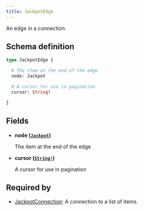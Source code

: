 ```yaml
---
title: JackpotEdge
---
```


An edge in a connection

## Schema definition
```graphql
type JackpotEdge {

  # The item at the end of the edge
  node: Jackpot

  # A cursor for use in pagination
  cursor: String!

}
```

## Fields

* **node ([`Jackpot`](graphql/schema/jackpot.md))**

  The item at the end of the edge

* **cursor ([`String!`](graphql/schema/string.md))**

  A cursor for use in pagination


## Required by
* [JackpotConnection](graphql/schema/jackpotconnection.md): A connection to a list of items.

